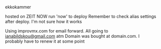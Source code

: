 ekkokammer

hosted on ZEIT NOW
run 'now' to deploy
Remember to check alias settings after deploy. I'm not sure how it works

Using improvmx.com for email forward. All going to ianabildskou@gmail.com atm
Domain was bought at domain.com. I probably have to renew it at some point

